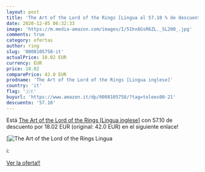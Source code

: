 ```yaml
---
layout: post
title: 'The Art of the Lord of the Rings [Lingua al 57.10 % de descuento'
date: 2020-12-05 06:32:33
image: 'https://m.media-amazon.com/images/I/51hx6GsR6ZL._SL200_.jpg'
comments: true
category: ofertas
author: ring
slug: '0008105758-it'
actualPrice: 18.02 EUR
currency: EUR
price: 18.02
comparePrice: 42.0 EUR
prodname: 'The Art of the Lord of the Rings [Lingua inglese]'
country: 'it'
flag: '🇮🇹'
buyurl: 'https://www.amazon.it/dp/0008105758/?tag=tolees00-21'
descuento: '57.10'
---
```


Está [The Art of the Lord of the Rings [Lingua inglese]](https://www.amazon.it/dp/0008105758/?tag=tolees00-21) con 57.10 de descuento por 18.02 EUR (original: 42.0 EUR) en el siguiente enlace!

[![The Art of the Lord of the Rings [Lingua](https://m.media-amazon.com/images/I/51hx6GsR6ZL._SL200_.jpg)](https://www.amazon.it/dp/0008105758/?tag=tolees00-21)

ℹ️:


[Ver la oferta!!](https://www.amazon.it/dp/0008105758/?tag=tolees00-21)
